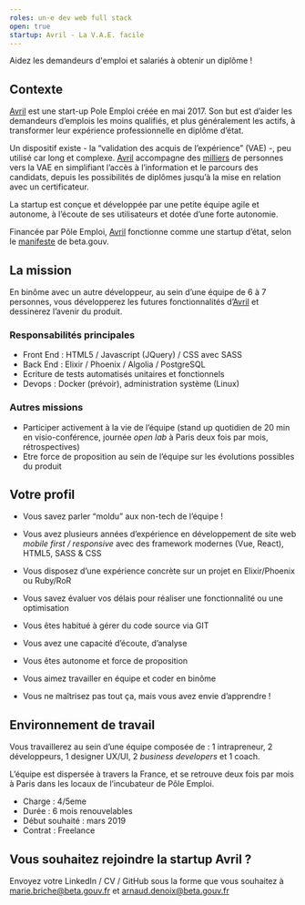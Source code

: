 ```yaml
---
roles: un·e dev web full stack
open: true
startup: Avril - La V.A.E. facile
---
```


Aidez les demandeurs d'emploi et salariés à obtenir un diplôme !

<!--more-->

## Contexte
[Avril](https://avril.pole-emploi.fr/) est une start-up Pole Emploi créée en mai 2017. Son but est d’aider les demandeurs d’emplois les moins qualifiés, et plus généralement les actifs, à transformer leur expérience professionnelle en diplôme d’état. 

Un dispositif existe - la “validation des acquis de l’expérience” (VAE) -, peu utilisé car long et complexe. 
[Avril](https://avril.pole-emploi.fr/) accompagne des [milliers](https://datastudio.google.com/u/0/reporting/1t7iUT7wGQn9U7ODZeDyXIvIRlK-BJAZs/page/1M) de personnes vers la VAE en simplifiant l’accès à l’information et le parcours des candidats, depuis les possibilités de diplômes jusqu’à la mise en relation avec un certificateur.

La startup est conçue et développée par une petite équipe agile et autonome, à l’écoute de ses utilisateurs et dotée d’une forte autonomie. 

Financée par Pôle Emploi, [Avril](https://avril.pole-emploi.fr/) fonctionne comme une startup d’état, selon le [manifeste](https://beta.gouv.fr/incubateurs/) de beta.gouv.


## La mission
En binôme avec un autre développeur, au sein d’une équipe de 6 à 7 personnes, vous développerez les futures fonctionnalités d’[Avril](https://avril.pole-emploi.fr/) et dessinerez l’avenir du produit. 

### Responsabilités principales
- Front End : HTML5 / Javascript (JQuery) / CSS avec SASS
- Back End : Elixir / Phoenix / Algolia / PostgreSQL
- Ecriture de tests automatisés unitaires et fonctionnels
- Devops : Docker (prévoir), administration système (Linux)

### Autres missions
- Participer activement à la vie de l’équipe (stand up quotidien de 20 min en visio-conférence, journée _open lab_ à Paris deux fois par mois, rétrospectives)
- Etre force de proposition au sein de l’équipe sur les évolutions possibles du produit

## Votre profil
- Vous savez parler “moldu” aux non-tech de l’équipe !
- Vous avez plusieurs années d’expérience en développement de site web _mobile first / responsive_ avec des framework modernes (Vue, React), HTML5, SASS & CSS
- Vous disposez d’une expérience concrète sur un projet en Elixir/Phoenix ou Ruby/RoR
- Vous savez évaluer vos délais pour réaliser une fonctionnalité ou une optimisation 
- Vous êtes habitué à gérer du code source via GIT
- Vous avez une capacité d’écoute, d’analyse 
- Vous êtes autonome et force de proposition 
- Vous aimez travailler en équipe et coder en binôme

- Vous ne maîtrisez pas tout ça, mais vous avez envie d’apprendre !



## Environnement de travail
Vous travaillerez au sein d’une équipe composée de : 1 intrapreneur, 2 développeurs, 1 designer UX/UI, 2 _business developers_ et 1 coach.

L’équipe est dispersée à travers la France, et se retrouve deux fois par mois à Paris dans les locaux de l’incubateur de Pôle Emploi. 

- Charge : 4/5eme
- Durée : 6 mois renouvelables
- Début souhaité : mars 2019
- Contrat : Freelance


## Vous souhaitez rejoindre la startup Avril ?
Envoyez votre LinkedIn / CV / GitHub sous la forme que vous souhaitez à [marie.briche@beta.gouv.fr](mailto:marie.briche@beta.gouv.fr) et [arnaud.denoix@beta.gouv.fr](mailto:arnaud.denoix@beta.gouv.fr)
